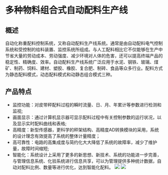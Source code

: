 # 多种物料组合式自动配料生产线
## 概述
自动化称重配料控制系统，又称自动配料生产线系统。通常是由自动配料电气控制系统和受控制的给料装置、监控系统所组成。与人工配料相比它不仅能够在生产中节省大量的劳动成本、劳动强度、减少环境对人体的危害，还可以提高终端产品的稳定性、精确度、效率。自动配料生产线系统广泛应用于水泥、钢铁、玻璃、煤矿、制药、饲料、建材、塑胶、橡胶、复合肥、制砖、食品等众多行业。配料方式为静态配料模式，动态配料模式和动静态组合模式三种。
## 产品特点
- 监控功能：对皮带秤配料过程的瞬时流量、日、月、年累计等参数进行检测和监视;
- 画面显示：通过计算机显示器可显示配料过程中有关控制参数的运行状况，以及显示实时配料曲线和表格;
- 高精度：新型传感器，更科学的秤架结构、高精度AD转换模块的采用，系统的设计理念有效提高了系统的整体计量精度；
- 高可靠性：电路的高集成度与简约化大大降低了系统的故障率，减少了维护量，故障时间缩短;
- 智能化：系统设计上采用了更多的新思想、新技术、系统的功能进一步完善，与管理信息系统、化验系统进行信息共享，可以为管理提供多种统计数据，自动对配料比例、数量等进行优化，达到智能化配料。
![  ](./img/system/091755.jpg)
![  ](./img/system/091823.jpg)
